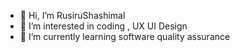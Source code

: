 - 👋 Hi, I’m RusiruShashimal
- 👀 I’m interested in coding , UX UI Design
- 🌱 I’m currently learning software quality assurance

<!---
RusiruShashimal/RusiruShashimal is a ✨ special ✨ repository because its `README.md` (this file) appears on your GitHub profile.
You can click the Preview link to take a look at your changes.
--->
